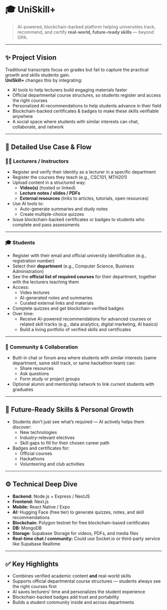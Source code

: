 # 🎓 **UniSkill+**

> AI-powered, blockchain-backed platform helping universities track, recommend, and certify **real-world, future-ready skills** — beyond GPA.

---

## ✨ **Project Vision**

Traditional transcripts focus on grades but fail to capture the practical growth and skills students gain.  
**UniSkill+** changes this by integrating:

- AI tools to help lecturers build engaging materials faster
- Official departmental course structures, so students register and access the right courses
- Personalized AI recommendations to help students advance in their field
- Blockchain-backed certificates & badges to make these skills verifiable anywhere
- A social space where students with similar interests can chat, collaborate, and network

---

## 🏫 **Detailed Use Case & Flow**

### 👩‍🏫 **Lecturers / Instructors**

- Register and verify their identity as a lecturer in a specific department
- Register the courses they teach (e.g., CSC101, MTH201)
- Upload content in a structured way:
  - **Video(s)** (hosted or linked)
  - **Lecture notes / slides / PDFs**
  - **External resources** (links to articles, tutorials, open resources)
- Use AI tools to:
  - Auto-generate summaries and study notes
  - Create multiple-choice quizzes
- Issue blockchain-backed certificates or badges to students who complete and pass assessments

---

### 🎓 **Students**

- Register with their email and official university identification (e.g., registration number)
- Select their **department** (e.g., Computer Science, Business Administration)
- See the **official list of required courses** for their department, together with the lecturers teaching them
- Access:
  - Video lectures
  - AI-generated notes and summaries
  - Curated external links and materials
- Complete quizzes and get blockchain-verified badges
- Over time:
  - Receive AI-powered recommendations for advanced courses or related skill tracks (e.g., data analytics, digital marketing, AI basics)
  - Build a living portfolio of verified skills and certificates

---

### 🤝 **Community & Collaboration**

- Built-in chat or forum area where students with similar interests (same department, same skill track, or same hackathon team) can:
  - Share resources
  - Ask questions
  - Form study or project groups
- Optional alumni and mentorship network to link current students with graduates

---

## 🧠 **Future-Ready Skills & Personal Growth**

- Students don’t just see what’s required — AI actively helps them discover:
  - New technologies
  - Industry-relevant electives
  - Skill gaps to fill for their chosen career path
- Badges and certificates for:
  - Official courses
  - Hackathons
  - Volunteering and club activities

---

## ⚙️ **Technical Deep Dive**

- **Backend:** Node.js + Express / NestJS
- **Frontend:** Next.js
- **Mobile:** React Native / Expo
- **AI:** Hugging Face (free tier) to generate quizzes, notes, and skill recommendations
- **Blockchain:** Polygon testnet for free blockchain-based certificates
- **DB:** MongoDB
- **Storage:** Supabase Storage for videos, PDFs, and media files
- **Real-time chat / community:** Could use Socket.io or third-party service like Supabase Realtime

---

## ✅ **Key Highlights**

- Combines verified academic content **and** real-world skills
- Supports official departmental course structures — students always see the right courses first
- AI saves lecturers’ time and personalizes the student experience
- Blockchain-backed badges add trust and portability
- Builds a student community inside and across departments
